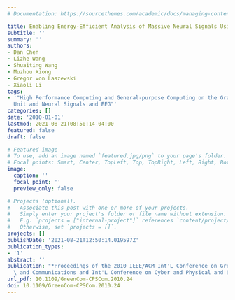 ```yaml
---
# Documentation: https://sourcethemes.com/academic/docs/managing-content/

title: Enabling Energy-Efficient Analysis of Massive Neural Signals Using GPGPU
subtitle: ''
summary: ''
authors:
- Dan Chen
- Lizhe Wang
- Shuaiting Wang
- Muzhou Xiong
- Gregor von Laszewski
- Xiaoli Li
tags:
- '"High Performance Computing and General-purpose Computing on the Graphics Processing
  Unit and Neural Signals and EEG"'
categories: []
date: '2010-01-01'
lastmod: 2021-08-21T08:50:14-04:00
featured: false
draft: false

# Featured image
# To use, add an image named `featured.jpg/png` to your page's folder.
# Focal points: Smart, Center, TopLeft, Top, TopRight, Left, Right, BottomLeft, Bottom, BottomRight.
image:
  caption: ''
  focal_point: ''
  preview_only: false

# Projects (optional).
#   Associate this post with one or more of your projects.
#   Simply enter your project's folder or file name without extension.
#   E.g. `projects = ["internal-project"]` references `content/project/deep-learning/index.md`.
#   Otherwise, set `projects = []`.
projects: []
publishDate: '2021-08-21T12:50:14.019597Z'
publication_types:
- '1'
abstract: ''
publication: "*Proceedings of the 2010 IEEE/ACM Int'L Conference on Green Computing\
  \ and Communications and Int'L Conference on Cyber and Physical and Social Computing*"
url_pdf: 10.1109/GreenCom-CPSCom.2010.24
doi: 10.1109/GreenCom-CPSCom.2010.24
---
```

